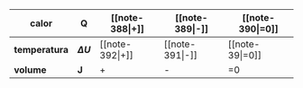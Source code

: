 | calor           | Q              | [[note-388\|+]] | [[note-389\|-]] | [[note-390\|=0]] |
| --------------- | -------------- | --------------- | --------------- | ---------------- |
| **temperatura** | **$\Delta U$** | [[note-392\|+]] | [[note-391\|-]] | [[note-39\|=0]]  |
| **volume**      | **J**          | +               | -               | =0               |
